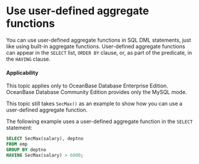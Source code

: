 Use user-defined aggregate functions
================================

You can use user-defined aggregate functions in SQL DML statements, just like using built-in aggregate functions. User-defined aggregate functions can appear in the `SELECT` list, `ORDER BY` clause, or, as part of the predicate, in the `HAVING` clause.

  <main id="notice" >
    <h4>Applicability</h4>
    <p>This topic applies only to OceanBase Database Enterprise Edition. OceanBase Database Community Edition provides only the MySQL mode. </p>
  </main>

This topic still takes `SecMax()` as an example to show how you can use a user-defined aggregate function.

The following example uses a user-defined aggregate function in the `SELECT` statement:

```sql
SELECT SecMax(salary), deptno
FROM emp
GROUP BY deptno
HAVING SecMax(salary) > 6000;
```


